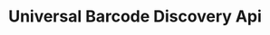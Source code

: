 ---
title: Universal Barcode Discovery Api
open-api-url: https://rest.trackmatic.co.za/api/v2/ubd/docs/latest
layout: open-api
---